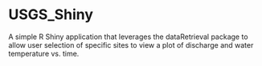 # USGS_Shiny
A simple R Shiny application that leverages the dataRetrieval package to allow user selection of specific sites to view a plot of discharge and water temperature vs. time.
